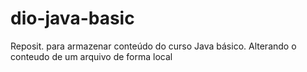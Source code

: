 # dio-java-basic
Reposit. para armazenar conteúdo do curso Java básico.
Alterando o conteudo de um arquivo de forma local